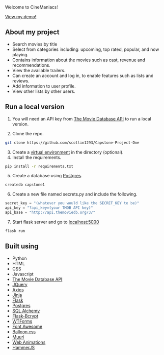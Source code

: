 Welcome to CineManiacs!

<a href="https://cinemaniacs.herokuapp.com/">View my demo!</a>

## About my project

* Search movies by title
* Select from categories including: upcoming, top rated, popular, and now playing.
* Contains information about the movies such as cast, revenue and recommendations.
* View the available trailers.
* Can create an account and log in, to enable features such as lists and reviews. 
* Add information to user profile.
* View other lists by other users. 


## Run a local version

1. You will need an API key from [The Movie Database API](https://developers.themoviedb.org/3) to run a local version.

2. Clone the repo.
 ```sh
git clone https://github.com/scotlin1293/Capstone-Project-One
```
3. Create a [virtual environment](https://docs.python.org/3/library/venv.html) in the directory (optional).
4. Install the requirements.
```sh
pip install -r requirements.txt
```
5. Create a database using [Postgres](https://www.postgresql.org/).
```sh
createdb capstone1
```
6. Create a new file named secrets.py and include the following.
```python
secret_key = "(whatever you would like the SECRET_KEY to be)"
api_key = "?api_key=(your TMDB API key)"
api_base = "http://api.themoviedb.org/3/"
```
7. Start flask server and go to [localhost:5000](http://localhost:5000)
```sh
flask run
```

## Built using

* Python
* HTML
* CSS
* Javascript
* [The Movie Database API](https://developers.themoviedb.org/3)
* [JQuery](https://jquery.com)
* [Axios](https://www.npmjs.com/package/axios)
* [Jinja](https://jinja.palletsprojects.com/en/2.11.x/)
* [Flask](https://flask.palletsprojects.com/en/1.1.x/)
* [Postgres](https://www.postgresql.org/)
* [SQL Alchemy](https://flask-sqlalchemy.palletsprojects.com/en/2.x/)
* [Flask-Bcrypt](https://flask-bcrypt.readthedocs.io/en/latest/)
* [WTForms](https://wtforms.readthedocs.io/en/2.3.x/)
* [Font Awesome](https://fontawesome.com/)
* [Balloon.css](https://kazzkiq.github.io/balloon.css/)
* [Muuri](https://muuri.dev/)
* [Web Animations](https://developer.mozilla.org/en-US/docs/Web/API/Web_Animations_API)
* [HammerJS](https://hammerjs.github.io/)